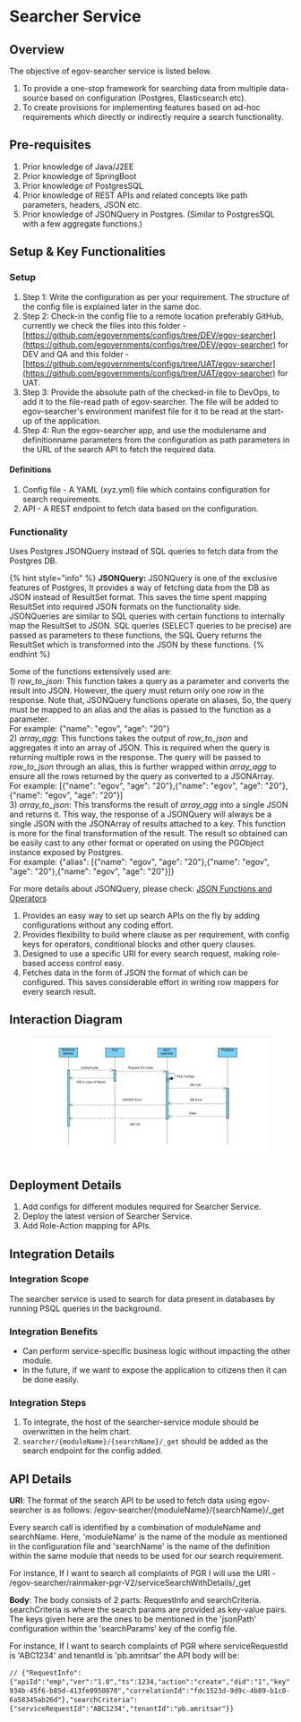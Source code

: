 # Searcher Service

## Overview <a href="#overview" id="overview"></a>

The objective of egov-searcher service is listed below.

1. To provide a one-stop framework for searching data from multiple data-source based on configuration (Postgres, Elasticsearch etc).
2. To create provisions for implementing features based on ad-hoc requirements which directly or indirectly require a search functionality.

## Pre-requisites <a href="#pre-requisites" id="pre-requisites"></a>

1. Prior knowledge of Java/J2EE
2. Prior knowledge of SpringBoot
3. Prior knowledge of PostgresSQL
4. Prior knowledge of REST APIs and related concepts like path parameters, headers, JSON etc.
5. Prior knowledge of JSONQuery in Postgres. (Similar to PostgresSQL with a few aggregate functions.)

## Setup & Key Functionalities <a href="#setup-and-key-functionalities" id="setup-and-key-functionalities"></a>

### **Setup**

1. Step 1: Write the configuration as per your requirement. The structure of the config file is explained later in the same doc.
2. Step 2: Check-in the config file to a remote location preferably GitHub, currently we check the files into this folder - [https://github.com/egovernments/configs/tree/DEV/egov-searcher](https://github.com/egovernments/configs/tree/DEV/egov-searcher)  for DEV and QA and this folder - [https://github.com/egovernments/configs/tree/UAT/egov-searcher](https://github.com/egovernments/configs/tree/UAT/egov-searcher)  for UAT.
3. Step 3: Provide the absolute path of the checked-in file to DevOps, to add it to the file-read path of egov-searcher. The file will be added to egov-searcher's environment manifest file for it to be read at the start-up of the application.
4. Step 4: Run the egov-searcher app, and use the modulename and definitionname parameters from the configuration as path parameters in the URL of the search API to fetch the required data.

#### **Definitions**

1. Config file - A YAML (xyz.yml) file which contains configuration for search requirements.
2. API - A REST endpoint to fetch data based on the configuration.

### **Functionality**

Uses Postgres JSONQuery instead of SQL queries to fetch data from the Postgres DB.

{% hint style="info" %}
**JSONQuery:** JSONQuery is one of the exclusive features of Postgres, It provides a way of fetching data from the DB as JSON instead of ResultSet format. This saves the time spent mapping ResultSet into required JSON formats on the functionality side.\
JSONQueries are similar to SQL queries with certain functions to internally map the ResultSet to JSON. SQL queries (SELECT queries to be precise) are passed as parameters to these functions, the SQL Query returns the ResultSet which is transformed into the JSON by these functions.
{% endhint %}

Some of the functions extensively used are:\
_1) row\_to\_json_:  This function takes a query as a parameter and converts the result into JSON. However, the query must return only one row in the response. Note that, JSONQuery functions operate on aliases, So, the query must be mapped to an alias and the alias is passed to the function as a parameter.\
For example: {"name": "egov", "age": "20"}\
2\) _array\_agg_: This functions takes the output of _row\_to\_json_ and aggregates it into an array of JSON. This is required when the query is returning multiple rows in the response. The query will be passed to _row\_to\_json_ through an alias, this is further wrapped within _array\_agg_ to ensure all the rows returned by the query as converted to a JSONArray.\
For example: \[{"name": "egov", "age": "20"},{"name": "egov", "age": "20"},{"name": "egov", "age": "20"}]\
3\) _array\_to\_json_: This transforms the result of _array\_agg_ into a single JSON and returns it. This way, the response of a JSONQuery will always be a single JSON with the JSONArray of results attached to a key. This function is more for the final transformation of the result. The result so obtained can be easily cast to any other format or operated on using the PGObject instance exposed by Postgres.\
For example: {"alias": \[{"name": "egov", "age": "20"},{"name": "egov", "age": "20"},{"name": "egov", "age": "20"}]}

For more details about JSONQuery, please check: [JSON Functions and Operators](https://www.postgresql.org/docs/9.4/functions-json.html)

1. Provides an easy way to set up search APIs on the fly by adding configurations without any coding effort.
2. Provides flexibility to build where clause as per requirement, with config keys for operators, conditional blocks and other query clauses.
3. Designed to use a specific URI for every search request, making role-based access control easy.
4. Fetches data in the form of JSON the format of which can be configured. This saves considerable effort in writing row mappers for every search result.

## Interaction Diagram <a href="#interaction-diagram" id="interaction-diagram"></a>

<figure><img src="../../.gitbook/assets/image-20211202-073051.png" alt=""><figcaption></figcaption></figure>

## Deployment Details <a href="#deployment-details" id="deployment-details"></a>

1. Add configs for different modules required for Searcher Service.
2. Deploy the latest version of Searcher Service.
3. Add Role-Action mapping for APIs.

## Integration Details <a href="#integration" id="integration"></a>

### Integration Scope <a href="#integration-scope" id="integration-scope"></a>

The searcher service is used to search for data present in databases by running PSQL queries in the background.

### Integration Benefits <a href="#integration-benefits" id="integration-benefits"></a>

* Can perform service-specific business logic without impacting the other module.
* In the future, if we want to expose the application to citizens then it can be done easily.

### Integration Steps <a href="#steps-to-integration" id="steps-to-integration"></a>

1. To integrate, the host of the searcher-service module should be overwritten in the helm chart.
2. `searcher/{moduleName}/{searchName}/_get` should be added as the search endpoint for the config added.

## API Details <a href="#api-details" id="api-details"></a>

**URI**: The format of the search API to be used to fetch data using egov-searcher is as follows:  /egov-searcher/{moduleName}/{searchName}/\_get

Every search call is identified by a combination of moduleName and searchName. Here, 'moduleName' is the name of the module as mentioned in the configuration file and 'searchName' is the name of the definition within the same module that needs to be used for our search requirement.

For instance, If I want to search all complaints of PGR I will use the URI -  \
/egov-searcher/rainmaker-pgr-V2/serviceSearchWithDetails/\_get

**Body**: The body consists of 2 parts: RequestInfo and searchCriteria. searchCriteria is where the search params are provided as key-value pairs. The keys given here are the ones to be mentioned in the 'jsonPath' configuration within the 'searchParams' key of the config file.

For instance, If I want to search complaints of PGR where serviceRequestId is 'ABC1234' and tenantId is 'pb.amritsar' the API body will be:

```
// {"RequestInfo":{"apiId":"emp","ver":"1.0","ts":1234,"action":"create","did":"1","key":"abcdkey","msgId":"20170310130900","authToken":"57e2c455-934b-45f6-b85d-413fe0950870","correlationId":"fdc1523d-9d9c-4b89-b1c0-6a58345ab26d"},"searchCriteria":{"serviceRequestId":"ABC1234","tenantId":"pb.amritsar"}}
```

